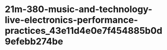 # 21m-380-music-and-technology-live-electronics-performance-practices_43e11d4e0e7f454885b0d9efebb274be